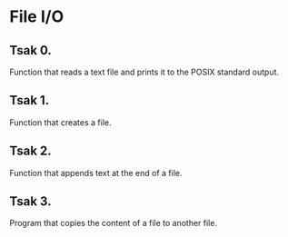 # File I/O

## Tsak 0.
Function that reads a text file and prints it to the POSIX standard output.

## Tsak 1.
Function that creates a file.

## Tsak 2.
Function that appends text at the end of a file.

## Tsak 3.
Program that copies the content of a file to another file.
